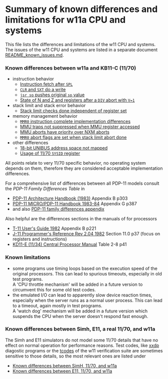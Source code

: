 # Summary of known differences and limitations for w11a CPU and systems

This file lists the differences and limitations of the w11 CPU and systems.
The issues of the w11 CPU and systems are listed in a separate document
[README_known_issues.md](README_known_issues.md).

### Known differences between w11a and KB11-C (11/70)
- instruction behavior
  - [Instruction fetch after `SPL`](w11a_diff_70_spl_bug.md)
  - [`CLR` and `SXT` do a write](w11a_diff_70_clr_sxt_write.md)
  - [`jsr sp` pushes original `sp` value](w11a_diff_70_jsr_sp.md)
  - [State of N and Z and registers after a `DIV` abort with `V=1`](w11a_diff_70_div_after_v1.md)
- stack limit and stack error behavior
  - [Stack limit checks done independent of register set](w11a_diff_70_stklim_rset.md)
- memory management behavior
  - [`MMR0` instruction complete implementation differences](w11a_diff_70_instruction_complete.md)
  - [MMU traps not suppressed when MMU register accessed](w11a_diff_70_mmu_trap_suppression.md)
  - [MMU aborts have priority over NXM aborts](w11a_diff_70_mmu_nxm_prio.md)
  - [`MMR0` abort flags are set when stack limit abort done](w11a_diff_70_mmu_stklim_prio.md)
- other differences
  - [18-bit UNIBUS address space not mapped](w11a_diff_70_unibus_mapping.md)
  - [Usage of 11/70 `SYSID` register](w11a_diff_70_sysid_usage.md)

All points relate to very 11/70 specific behavior, no operating system
depends on them, therefore they are considered acceptable implementation
differences.

For a comprehensive list of differences between all PDP-11 models consult
the _PDP-11 Family Differences Table_ in
- [PDP-11 Architecture Handbook (1983)](http://wwcm.synology.me/pdf/EB-23657-18%20PDP-11%20Architecture%20Handbook.pdf) Appendix B p303
- [PDP-11 MICRO/PDP-11 Handbook 1983-84](http://www.bitsavers.org/pdf/dec/pdp11/handbooks/EB-24944-18_Micro_PDP-11_Handbook_1983-84.pdf) Appendix G p387
- and also [PDP-11 family differences appendix](https://gunkies.org/wiki/PDP-11_family_differences_appendix)

Also helpful are the differences sections in the manuals of for processors
- [T-11 User's Guide 1982](http://www.bitsavers.org/pdf/dec/pdp11/t11/T11_UsersMan.pdf) Appendix B p221
- [J-11 Programmer's Reference Rev 2.04 1982](http://www.bitsavers.org/pdf/dec/pdp11/j11/J-11_Programmers_Reference_Jan82.pdf) Section 11.0 p37 (focus on registers and instructions)
- [KD11-E (11/34) Central Processor Manual](http://www.bitsavers.org/pdf/dec/pdp11/1134/EK-KD11E-TM-001_KD11-E_Central_Processor_Maintenance_Manual_Dec76.pdf) Table 2-8 p41

### <a id="lim">Known limitations</a>

- some programs use timing loops based on the execution speed of the
  original processors. This can lead to spurious timeouts, especially
  in old test programs.  
  A 'CPU throttle mechanism' will be added in a future version to
  circumvent this for some old test codes.
- the emulated I/O can lead to apparently slow device reaction times,
  especially when the server runs as a normal user process. This can lead
  to a timeout, again mostly in test programs.  
  A 'watch dog' mechanism will be added in a future version which
  suspends the CPU when the server doesn't respond fast enough.

### Known differences between Simh, E11, a real 11/70, and w11a
The Simh and E11 simulators do not model some 11/70 details that have no
effect on normal operation for performance reasons. Test codes, like
[xxdp](../tools/xxdp/README.md) diagostic programs or the
[tcodes](../tools/tcode/README.md) of the w11 verification suite are
sometimes sensitive to those details, so the most relevant ones are
listed under
- [Known differences between SimH, 11/70, and w11a](simh_diff_summary.md)
- [Known differences between E11, 11/70, and w11a](e11_diff_summary.md)
